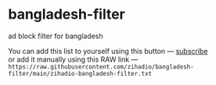 # bangladesh-filter
ad block filter for bangladesh

You can add this list to yourself using this button — [subscribe](https://subscribe.adblockplus.org/?location=https://raw.githubusercontent.com/zihadio/bangladesh-filter/main/zihadio-bangladesh-filter.txt&title=zihadio%20bangladesh%20filter)<br>
or add it manually using this RAW link —   
`https://raw.githubusercontent.com/zihadio/bangladesh-filter/main/zihadio-bangladesh-filter.txt`
